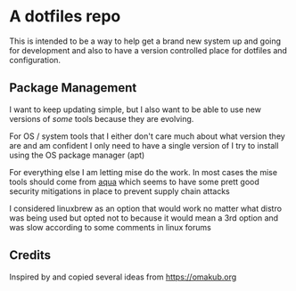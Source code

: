 # A dotfiles repo

This is intended to be a way to help get a brand new system up  and going for development
and also to have a version controlled place for dotfiles and configuration.

## Package Management

I want to keep updating simple, but I also want to be able to use new versions of _some_
tools because they are evolving.

For OS / system tools that I either don't care much about what version they are and am
confident I only need to have a single version of I try to install using the OS package
manager (apt)

For everything else I am letting mise do the work. In most cases the mise tools should come
from [aqua](https://aquaproj.github.io/) which seems to have some prett good security mitigations
in place to prevent supply chain attacks

I considered linuxbrew as an option that would work no matter what distro was being used but opted
not to because it would mean a 3rd option and was slow according to some comments in linux forums

## Credits

Inspired by and copied several ideas from https://omakub.org

